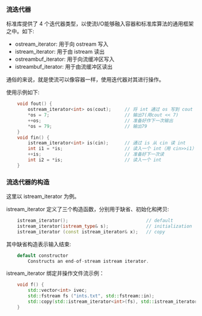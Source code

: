 

### 流迭代器

标准库提供了 4 个迭代器类型，以使流I/O能够融入容器和标准库算法的通用框架之中。如下:
- ostream_iterator:     用于向 ostream 写入
- istream_iterator:     用于由 istream 读出
- ostreambuf_iterator:  用于向流缓冲区写入
- istreambuf_iterator:  用于由流缓冲区读出

通俗的来说，就是使流可以像容器一样，使用迭代器对其进行操作。

使用示例如下:
```c++
    void fout() {
        ostream_iterator<int> os(cout);     // 将 int 通过 os 写到 cout
        *os = 7;                            // 输出7(用cout << 7)
        ++os;                               // 准备好作下一次输出
        *os = 79;                           // 输出79
    }
    void fin() {
        istream_iterator<int> is(cin);      // 通过 is 从 cin 读 int
        int i1 = *is;                       // 读入一个 int（用 cin>>i1）
        ++is;                               // 准备好下一次读
        int i2 = *is;                       // 读入一个 int
    }
```


### 流迭代器的构造

这里以 istream_iterator 为例。

istream_iterator 定义了三个构造函数，分别用于缺省、初始化和拷贝:
```c++
    istream_iterator();                             // default
    istream_iterator(istream_type& s);              // initialization
    istream_iterator (const istream_iterator& x);   // copy
```

其中缺省构造表示输入结束:
```c++
    default constructor
        Constructs an end-of-stream istream iterator.
```

istream_iterator 绑定并操作文件流示例：
```c++
    void f() {
        std::vector<int> ivec;
        std::fstream fs ("ints.txt", std::fstream::in);
        std::copy(std::istream_iterator<int>(fs), std::istream_iterator<int>(), std::back_inserter(ivec));
    }
```
